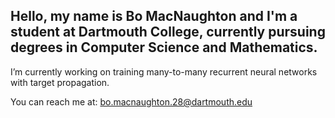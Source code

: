 ## Hello, my name is Bo MacNaughton and I'm a student at Dartmouth College, currently pursuing degrees in Computer Science and Mathematics.

I’m currently working on training many-to-many recurrent neural networks with target propagation.

You can reach me at: bo.macnaughton.28@dartmouth.edu

